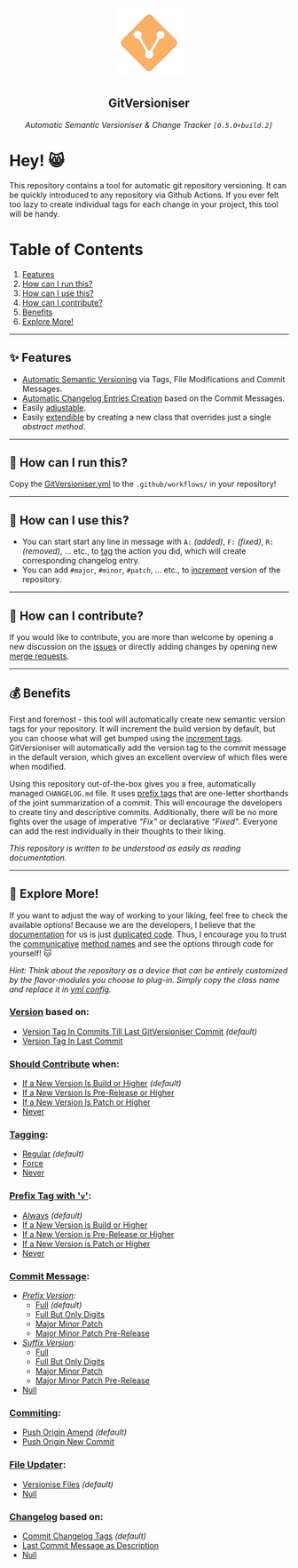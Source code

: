 <div align="center" style="margin-bottom: 30px;">
    <img src="./docs/img/logo.png" style="height: 128px; width; 128px;"/>
    <h2 align="center">GitVersioniser</h2>
    <div>
        <i>Automatic Semantic Versioniser & Change Tracker <code>[0.5.0+build.2]</code></i>
    </div>
</div>

# Hey! 😸

This repository contains a tool for automatic git repository versioning. It can be quickly introduced to any repository via Github Actions. If you ever felt too lazy to create individual tags for each change in your project, this tool will be handy.

# Table of Contents

1. [Features](#-features)
2. [How can I run this?](#-how-can-i-run-this)
3. [How can I use this?](#-how-can-i-use-this)
4. [How can I contribute?](#-how-can-i-contribute)
5. [Benefits](#-benefits)
6. [Explore More!](#-explore-more)

---

## ✨ **Features**

- [Automatic Semantic Versioning](https://semver.org/) via Tags, File Modifications and Commit Messages.
- [Automatic Changelog Entries Creation](https://keepachangelog.com/en/1.0.0/) based on the Commit Messages.
- Easily [adjustable](#-explore-more).
- Easily [extendible](#-how-can-i-contribute) by creating a new class that overrides just a single _abstract method_.

---

## 🚀 **How can I run this?**

Copy the [GitVersioniser.yml](./docs/example/GitVersioniser.yml) to the `.github/workflows/` in your repository!

---

## 🙌 **How can I use this?**

- You can start start any line in message with `A:` _(added)_, `F:` _(fixed)_, `R:` _(removed)_, ... etc., to [tag](commit_tags) the action you did, which will create corresponding changelog entry.
- You can add `#major`, `#minor`, `#patch`, ... etc., to [increment](src\gitversioniser\config\increments.py) version of the repository.

---

## 🤔 **How can I contribute?**

If you would like to contribute, you are more than welcome by opening a new discussion on the [issues](https://github.com/Luzkan/gitversioniser/issues) or directly adding changes by opening new [merge requests](https://github.com/Luzkan/gitversioniser/pulls).

---

## 💰 **Benefits**

First and foremost - this tool will automatically create new semantic version tags for your repository. It will increment the build version by default, but you can choose what will get bumped using the [increment tags](./src/gitversioniser/config/increments.py). GitVersioniser will automatically add the version tag to the commit message in the default version, which gives an excellent overview of which files were when modified.

Using this repository out-of-the-box gives you a free, automatically managed `CHANGELOG.md` file. It uses [prefix tags](./src/gitversioniser/config/commit_tags.py) that are one-letter shorthands of the joint summarization of a commit. This will encourage the developers to create tiny and descriptive commits. Additionally, there will be no more fights over the usage of imperative _"Fix"_ or declarative _"Fixed"_. Everyone can add the rest individually in their thoughts to their liking.

_This repository is written to be understood as easily as reading documentation._

---

## 🔭 **Explore More!**

If you want to adjust the way of working to your liking, feel free to check the available options! Because we are the developers, I believe that the [documentation](https://luzkan.github.io/smells/what-comment) for us is just [duplicated code](https://luzkan.github.io/smells/duplicated-code). Thus, I encourage you to trust the [communicative](https://luzkan.github.io/smells/uncommunicative-name) [method names](https://luzkan.github.io/smells/fallacious-method-name) and see the options through code for yourself! 🐱

_Hint: Think about the repository as a device that can be entirely customized by the flavor-modules you choose to plug-in. Simply copy the class name and replace it in [yml config](./docs/example/GitVersioniser.yml)._

### [**Version**](./src/gitversioniser/domain/versioniser/routines/version/) based on:

- [Version Tag In Commits Till Last GitVersioniser Commit](./src/gitversioniser/domain/versioniser/routines/version/core/version_tag_in_commits_till_last_git_versioniser_commit.py) _(default)_
- [Version Tag In Last Commit](./src/gitversioniser/domain/versioniser/routines/version/core/version_tag_in_last_commit.py)

### [**Should Contribute**](./src/gitversioniser/domain/versioniser/routines/version/) when:

- [If a New Version Is Build or Higher](./src/gitversioniser/domain/versioniser/routines/should_contribute/core/if_new_version_is_build_or_higher.py) _(default)_
- [If a New Version Is Pre-Release or Higher](./src/gitversioniser/domain/versioniser/routines/should_contribute/core/if_new_version_is_prerelease_or_higher.py)
- [If a New Version Is Patch or Higher](./src/gitversioniser/domain/versioniser/routines/should_contribute/core/if_new_version_is_patch_or_higher.py)
- [Never](./src/gitversioniser/domain/versioniser/routines/should_contribute/core/never.py)

### [**Tagging**](./src/gitversioniser/domain/versioniser/routines/tagging/):

- [Regular](./src/gitversioniser/domain/versioniser/routines/tagging/core/regular.py) _(default)_
- [Force](./src/gitversioniser/domain/versioniser/routines/tagging/core/force.py)
- [Never](./src/gitversioniser/domain/versioniser/routines/tagging/core/never.py)

### [**Prefix Tag with '`v`'**](./src/gitversioniser/domain/versioniser/routines/tagging/):

- [Always](.src/gitversioniser/domain/versioniser/routines/prefix_tag_with_v/core/always.py) _(default)_
- [If a New Version is Build or Higher](./src/gitversioniser/domain/versioniser/routines/prefix_tag_with_v/core/if_new_version_is_build_or_higher.py)
- [If a New Version is Pre-Release or Higher](./src/gitversioniser/domain/versioniser/routines/prefix_tag_with_v/core/if_new_version_is_prerelease_or_higher.py)
- [If a New Version is Patch or Higher](./src/gitversioniser/domain/versioniser/routines/prefix_tag_with_v/core/if_new_version_is_patch_or_higher.py)
- [Never](./src/gitversioniser/domain/versioniser/routines/prefix_tag_with_v/core/never.py)

### [**Commit Message**](./src/gitversioniser/domain/versioniser/routines/commit_message/):

- _[Prefix Version](./src/gitversioniser/domain/versioniser/routines/commit_message/core/prefix_version/):_
  - [Full](./src/gitversioniser/domain/versioniser/routines/commit_message/core/prefix_version/full.py) _(default)_
  - [Full But Only Digits](./src/gitversioniser/domain/versioniser/routines/commit_message/core/prefix_version/full_but_only_digits.py)
  - [Major Minor Patch](./src/gitversioniser/domain/versioniser/routines/commit_message/core/prefix_version/major_minor_patch.py)
  - [Major Minor Patch Pre-Release](./src/gitversioniser/domain/versioniser/routines/commit_message/core/prefix_version/major_minor_patch_prerelease.py)
- _[Suffix Version](./src/gitversioniser/domain/versioniser/routines/commit_message/core/suffix_version/):_
  - [Full](./src/gitversioniser/domain/versioniser/routines/commit_message/core/suffix_version/full.py)
  - [Full But Only Digits](./src/gitversioniser/domain/versioniser/routines/commit_message/core/suffix_version/full_but_only_digits.py)
  - [Major Minor Patch](./src/gitversioniser/domain/versioniser/routines/commit_message/core/suffix_version/major_minor_patch.py)
  - [Major Minor Patch Pre-Release](./src/gitversioniser/domain/versioniser/routines/commit_message/core/suffix_version/major_minor_patch_prerelease.py)
- [Null](./src/gitversioniser/domain/versioniser/routines/commit_message/core/null.py)

### [**Commiting**](./src/gitversioniser/domain/versioniser/routines/commiting/):

- [Push Origin Amend](./src/gitversioniser/domain/versioniser/routines/commiting/core/push_origin_amend.py) _(default)_
- [Push Origin New Commit](./src/gitversioniser/domain/versioniser/routines/commiting/core/push_origin_new_commit.py)

### [**File Updater**](./src/gitversioniser/domain/versioniser/routines/file_updater/):

- [Versionise Files](./src/gitversioniser/domain/versioniser/routines/file_updater/core/versionise_files.py) _(default)_
- [Null](./src/gitversioniser/domain/versioniser/routines/file_updater/core/null.py)

### [**Changelog**](./src/gitversioniser/domain/versioniser/routines/changelog/) based on:

- [Commit Changelog Tags](./src/gitversioniser/domain/versioniser/routines/changelog/core/commit_changelog_tags/commit_changelog_tags.py) _(default)_
- [Last Commit Message as Description](./src/gitversioniser/domain/versioniser/routines/changelog/core/last_commit_message_as_description/last_commit_message_as_description.py)
- [Null](./src/gitversioniser/domain/versioniser/routines/changelog/core/null/null.py)
